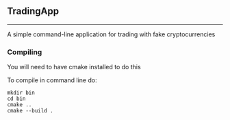 <h2>TradingApp</h2>
<hr/>
<p>A simple command-line application for trading with fake cryptocurrencies</p>
<h3>Compiling</h3>
<p>You will need to have cmake installed to do this</p>
<p>To compile in command line do:</p>
<code><pre>mkdir bin
cd bin
cmake ..
cmake --build .
</pre></code>
